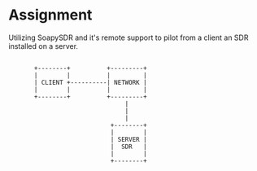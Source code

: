 # Assignment

Utilizing SoapySDR and it's remote support to pilot from a client an SDR installed on a server.

```text

       +--------+          +---------+
       |        |          |         |
       | CLIENT +----------| NETWORK |
       |        |          |         |
       +--------+          +---------+
                                |
                                |
                                |
                            +--------+
                            |        |
                            | SERVER |   
                            |  SDR   |
                            |        |
                            +--------+

```
